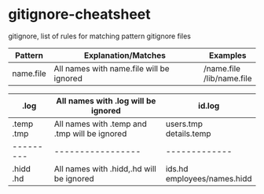# gitignore-cheatsheet
gitignore, list of rules for matching pattern gitignore files

Pattern|Explanation/Matches |Examples
---------|-----------------|-------------    
name.file | All names with name.file will be ignored    | /name.file <br>  /lib/name.file 

.log| All names with .log will be ignored|id.log
---------|-----------------|------------- 
.temp<br>.tmp| All names with .temp and .tmp will be ignored|users.tmp<br>details.temp
---------|-----------------|------------- 
.hidd<br>.hd|All names with .hidd,.hd will be ignored |ids.hd<br> employees/names.hidd
